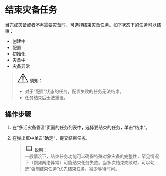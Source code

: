 # 结束灾备任务<a name="drs_03_0029"></a>

当完成灾备或者不再需要灾备时，可选择结束灾备任务。如下状态下的任务可以结束：

-   创建中
-   配置
-   初始化
-   灾备中
-   灾备异常

>![](public_sys-resources/icon-notice.gif) **须知：**   
>-   对于“配置”状态的任务，配置失败的任务无法结束。  
>-   任务结束后无法重置。  

## 操作步骤<a name="section1678985945912"></a>

1.  在“多活灾备管理“页面的任务列表中，选择要结束的任务，单击“结束“。
2.  在弹出框中单击“确定“，提交结束任务。

    >![](public_sys-resources/icon-note.gif) **说明：**   
    >一般情况下，结束任务功能可以确保特殊对象灾备的完整性，罕见情况下（例如网络异常）可能结束任务失败。当多次结束失败时，可以勾选“强制结束任务“优先结束任务，减少等待时间。  


